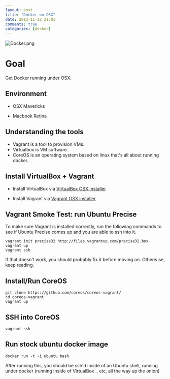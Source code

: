```yaml
---
layout: post
title: "Docker on OSX"
date: 2013-11-12 21:01
comments: true
categories: [docker]
---
```


![Docker.png](http://cl.ly/image/302X103n330L/docker.png)

# Goal

Get Docker running under OSX.

## Environment

* OSX Mavericks

* Macbook Retina

## Understanding the tools

* Vagrant is a tool to provision VMs.  
* Virtualbox is VM software.  
* CoreOS is an operating system based on linux that's all about running docker.

## Install VirtualBox + Vagrant

* Install VirtualBox via [VirtualBox OSX installer](http://download.virtualbox.org/virtualbox/4.3.2/VirtualBox-4.3.2-90405-OSX.dmg)

* Install Vagrant via [Vagrant OSX installer](http://files.vagrantup.com/packages/a40522f5fabccb9ddabad03d836e120ff5d14093/Vagrant-1.3.5.dmg)

## Vagrant Smoke Test: run Ubuntu Precise

To make sure Vagrant is installed correctly, run the following commands to see if Ubuntu Precise comes up and you are able to ssh into it.

```
vagrant init precise32 http://files.vagrantup.com/precise32.box
vagrant up
vagrant ssh
```

If that doesn't work, you should probably fix it before moving on.  Otherwise, keep reading.

## Install/Run CoreOS

```
git clone https://github.com/coreos/coreos-vagrant/
cd coreos-vagrant
vagrant up
```

## SSH into CoreOS

```
vagrant ssh
```

## Run stock ubuntu docker image

```
docker run -t -i ubuntu bash
```

After running this, you should be ssh'd inside of an Ubuntu shell, running under docker (running inside of VirtualBox .. etc, all the way up the onion)